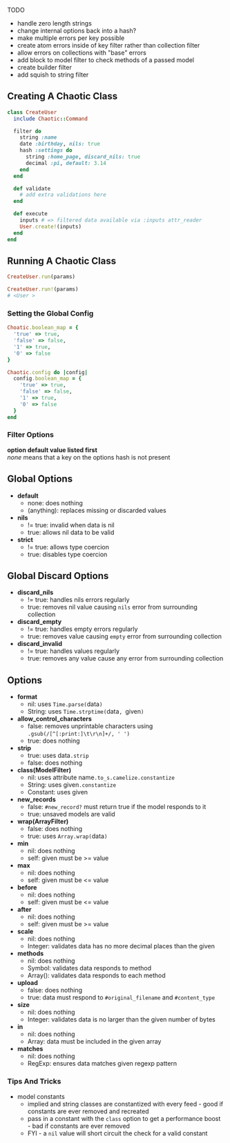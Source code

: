 TODO
* handle zero length strings
* change internal options back into a hash?
* make multiple errors per key possible
* create atom errors inside of key filter rather than collection filter
* allow errors on collections with "base" errors
* add block to model filter to check methods of a passed model
* create builder filter
* add squish to string filter

## Creating A Chaotic Class
```ruby
class CreateUser
  include Chaotic::Command

  filter do
    string :name
    date :birthday, nils: true
    hash :settings do
      string :home_page, discard_nils: true
      decimal :pi, default: 3.14
    end
  end

  def validate
    # add extra validations here
  end

  def execute
    inputs # => filtered data available via :inputs attr_reader
    User.create!(inputs)
  end
end
```

## Running A Chaotic Class
```ruby
CreateUser.run(params)

CreateUser.run!(params)
# <User >
```

### Setting the Global Config
```ruby
Choatic.boolean_map = {
  'true' => true,
  'false' => false,
  '1' => true,
  '0' => false
}

Chaotic.config do |config|
  config.boolean_map = {
    'true' => true,
    'false' => false,
    '1' => true,
    '0' => false
  }
end
```

### Filter Options  
__option default value listed first__   
_none_ means that a key on the options hash is not present


## Global Options
* **default**
  * none: does nothing
  * (anything): replaces missing or discarded values
* **nils**
  * != true: invalid when data is nil
  * true: allows nil data to be valid
* **strict**
  * != true: allows type coercion
  * true: disables type coercion

## Global Discard Options
* **discard_nils**
  * != true: handles nils errors regularly
  * true: removes nil value causing `nils` error from surrounding collection
* **discard_empty**
  * != true: handles empty errors regularly
  * true: removes value causing `empty` error from surrounding collection
* **discard_invalid**
  * != true: handles values regularly
  * true: removes any value cause any error from surrounding collection

## Options
* **format**
  * nil: uses `Time.parse(`data`)`
  * String: uses `Time.strptime(`data`, `given`)`
* **allow_control_characters**
  * false: removes unprintable characters using `.gsub(/[^[:print:]\t\r\n]+/, ' ')`
  * true: does nothing
* **strip**
  * true: uses data`.strip`
  * false: does nothing
* **class(ModelFilter)**
  * nil: uses attribute name`.to_s.camelize.constantize`
  * String: uses given`.constantize`
  * Constant: uses given
* **new_records**
  * false: `#new_record?` must return true if the model responds to it
  * true: unsaved models are valid
* **wrap(ArrayFilter)**
  * false: does nothing
  * true: uses `Array.wrap(`data`)`
* **min**
  * nil: does nothing
  * self: given must be >= value
* **max**
  * nil: does nothing
  * self: given must be <= value
* **before**
  * nil: does nothing
  * self: given must be <= value
* **after**
  * nil: does nothing
  * self: given must be >= value
* **scale**
  * nil: does nothing
  * Integer: validates data has no more decimal places than the given
* **methods**
  * nil: does nothing
  * Symbol: validates data responds to method
  * Array(<Symbol>): validates data responds to each method
* **upload**
  * false: does nothing
  * true: data must respond to `#original_filename` and `#content_type`
* **size**
  * nil: does nothing
  * Integer: validates data is no larger than the given number of bytes
* **in**
  * nil: does nothing
  * Array: data must be included in the given array
* **matches**
  * nil: does nothing
  * RegExp: ensures data matches given regexp pattern

### Tips And Tricks
* model constants
  * implied and string classes are constantized with every feed - good if constants are ever removed and recreated
  * pass in a constant with the `class` option to get a performance boost - bad if constants are ever removed
  * FYI - a `nil` value will short circuit the check for a valid constant
